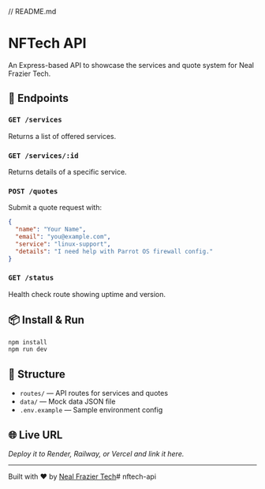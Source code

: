 // README.md
# NFTech API

An Express-based API to showcase the services and quote system for Neal Frazier Tech.

## 🚀 Endpoints

### `GET /services`
Returns a list of offered services.

### `GET /services/:id`
Returns details of a specific service.

### `POST /quotes`
Submit a quote request with:
```json
{
  "name": "Your Name",
  "email": "you@example.com",
  "service": "linux-support",
  "details": "I need help with Parrot OS firewall config."
}
```

### `GET /status`
Health check route showing uptime and version.

## 📦 Install & Run
```bash
npm install
npm run dev
```

## 📁 Structure
- `routes/` — API routes for services and quotes
- `data/` — Mock data JSON file
- `.env.example` — Sample environment config

## 🌐 Live URL
_Deploy it to Render, Railway, or Vercel and link it here._

---

Built with ❤️ by [Neal Frazier Tech](https://nealfrazier.tech)# nftech-api
